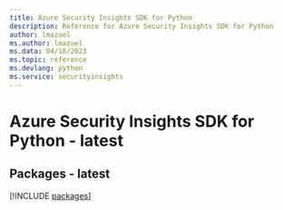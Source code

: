 ```yaml
---
title: Azure Security Insights SDK for Python
description: Reference for Azure Security Insights SDK for Python
author: lmazuel
ms.author: lmazuel
ms.data: 04/18/2023
ms.topic: reference
ms.devlang: python
ms.service: securityinsights
---
```

# Azure Security Insights SDK for Python - latest
## Packages - latest
[!INCLUDE [packages](security-insights-index.md)]